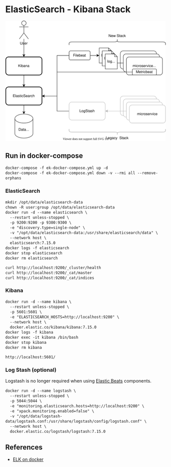 # ElasticSearch - Kibana Stack

![architecture](docs/elastic-monitoring-stack.svg)

## Run in docker-compose
```
docker-compose -f ek-docker-compose.yml up -d
docker-compose -f ek-docker-compose.yml down -v --rmi all --remove-orphans
```

### ElasticSearch

```
mkdir /opt/data/elasticsearch-data
chown -R user:group /opt/data/elasticsearch-data
docker run -d --name elasticsearch \
  --restart unless-stopped \
  -p 9200:9200 -p 9300:9300 \
  -e "discovery.type=single-node" \
  -v "/opt/data/elasticsearch-data:/usr/share/elasticsearch/data" \
  --network host \
  elasticsearch:7.15.0
docker logs -f elasticsearch
docker stop elasticsearch
docker rm elasticsearch
```
```
curl http://localhost:9200/_cluster/health
curl http://localhost:9200/_cat/master
curl http://localhost:9200/_cat/indices
```

### Kibana
```
docker run -d --name kibana \
  --restart unless-stopped \
  -p 5601:5601 \
  -e "ELASTICSEARCH_HOSTS=http://localhost:9200" \
  --network host \
  docker.elastic.co/kibana/kibana:7.15.0
docker logs -f kibana
docker exec -it kibana /bin/bash
docker stop kibana
docker rm kibana
```
```
http://localhost:5601/
```

### Log Stash (optional)
Logstash  is no longer required when using [Elastic Beats](https://www.elastic.co/beats/) components.
```
docker run -d --name logstash \
  --restart unless-stopped \
  -p 5044:5044 \
  -e "monitoring.elasticsearch.hosts=http://localhost:9200" \
  -e "xpack.monitoring.enabled=false" \
  -v "/opt/data/logstash-data/logstash.conf:/usr/share/logstash/config/logstash.conf" \
  --network host \
  docker.elastic.co/logstash/logstash:7.15.0
```

## References
* [ELK on docker](https://www.elastic.co/guide/en/elastic-stack-get-started/master/get-started-docker.html) 
